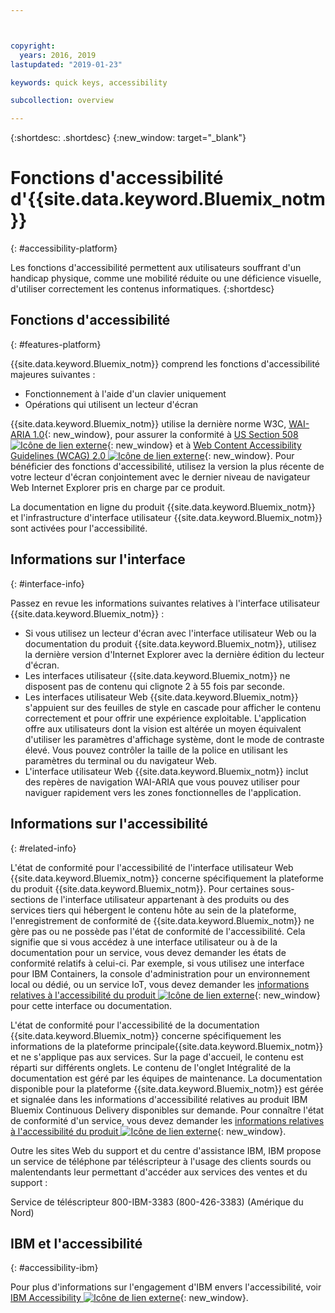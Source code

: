 ```yaml
---



copyright:
  years: 2016, 2019
lastupdated: "2019-01-23"

keywords: quick keys, accessibility

subcollection: overview

---
```


{:shortdesc: .shortdesc}
{:new_window: target="_blank"}

# Fonctions d'accessibilité d'{{site.data.keyword.Bluemix_notm}}
{: #accessibility-platform}

Les fonctions d'accessibilité permettent aux utilisateurs souffrant d'un handicap physique, comme une mobilité réduite ou une déficience visuelle, d'utiliser correctement les contenus informatiques.
{:shortdesc}

## Fonctions d'accessibilité
{: #features-platform}

{{site.data.keyword.Bluemix_notm}} comprend les fonctions d'accessibilité majeures suivantes :

* Fonctionnement à l'aide d'un clavier uniquement
* Opérations qui utilisent un lecteur d'écran

{{site.data.keyword.Bluemix_notm}} utilise la dernière norme W3C, [WAI-ARIA 1.0](http://www.w3.org/TR/wai-aria/){: new_window}, pour assurer la conformité à [US Section 508 ![Icône de lien externe](../../icons/launch-glyph.svg "Icône de lien externe")](https://www.access-board.gov/guidelines-and-standards/communications-and-it/about-the-section-508-standards/section-508-standards){: new_window} et à [Web Content Accessibility Guidelines (WCAG) 2.0 ![Icône de lien externe](../../icons/launch-glyph.svg "Icône de lien externe")](http://www.w3.org/TR/WCAG20/){: new_window}. Pour bénéficier des fonctions d'accessibilité, utilisez la version la plus récente de votre lecteur d'écran conjointement avec le dernier niveau de navigateur Web Internet Explorer pris en charge par ce produit.

La documentation en ligne du produit {{site.data.keyword.Bluemix_notm}} et l'infrastructure d'interface utilisateur {{site.data.keyword.Bluemix_notm}} sont activées pour l'accessibilité. 


## Informations sur l'interface
{: #interface-info}
 
Passez en revue les informations suivantes relatives à l'interface utilisateur {{site.data.keyword.Bluemix_notm}} :

* Si vous utilisez un lecteur d'écran avec l'interface utilisateur Web ou la documentation du produit {{site.data.keyword.Bluemix_notm}}, utilisez la dernière version d'Internet Explorer avec la dernière édition du lecteur d'écran. 
* Les interfaces utilisateur {{site.data.keyword.Bluemix_notm}} ne disposent pas de contenu qui clignote 2 à 55 fois par seconde.
* Les interfaces utilisateur Web {{site.data.keyword.Bluemix_notm}} s'appuient sur des feuilles de style en cascade pour afficher le contenu correctement et pour offrir une expérience exploitable. L'application offre aux utilisateurs dont la vision est altérée un moyen équivalent d'utiliser les paramètres d'affichage système, dont le mode de contraste élevé. Vous pouvez contrôler la taille de la police en utilisant les paramètres du terminal ou du navigateur Web.
* L'interface utilisateur Web {{site.data.keyword.Bluemix_notm}} inclut des repères de navigation WAI-ARIA que vous pouvez utiliser pour naviguer rapidement vers les zones fonctionnelles de l'application.


## Informations sur l'accessibilité
{: #related-info}

L'état de conformité pour l'accessibilité de l'interface utilisateur Web {{site.data.keyword.Bluemix_notm}} concerne spécifiquement la plateforme du produit {{site.data.keyword.Bluemix_notm}}. Pour certaines sous-sections de l'interface utilisateur appartenant à des produits ou des services tiers qui hébergent le contenu hôte au sein de la plateforme, l'enregistrement de conformité de {{site.data.keyword.Bluemix_notm}} ne gère pas ou ne possède pas l'état de conformité de l'accessibilité. Cela signifie que si vous accédez à une interface utilisateur ou à de la documentation pour un service, vous devez demander les états de conformité relatifs à celui-ci. Par exemple, si vous utilisez une interface pour IBM Containers, la console d'administration pour un environnement local ou dédié,
ou un service IoT, vous devez demander les [informations
relatives à l'accessibilité du produit ![Icône de lien externe](../../icons/launch-glyph.svg "Icône de lien externe")](https://able.ibm.com/request/){: new_window} pour cette interface ou documentation.

L'état de conformité pour l'accessibilité de la documentation {{site.data.keyword.Bluemix_notm}} concerne spécifiquement les informations de la plateforme principale{{site.data.keyword.Bluemix_notm}} et ne s'applique pas aux services. Sur la page d'accueil, le contenu est réparti sur différents onglets. Le contenu de l'onglet Intégralité de la documentation est géré par les équipes de maintenance. La documentation disponible pour la plateforme {{site.data.keyword.Bluemix_notm}} est gérée et signalée dans les informations d'accessibilité relatives au produit IBM Bluemix Continuous Delivery disponibles sur demande. Pour
connaître l'état de conformité d'un service, vous devez demander les [informations
relatives à l'accessibilité du produit ![Icône de lien externe](../../icons/launch-glyph.svg "Icône de lien externe")](https://able.ibm.com/request/){: new_window}.

Outre les sites Web du support et du centre d'assistance IBM, IBM propose un service de téléphone par téléscripteur à l'usage des clients sourds ou malentendants leur permettant d'accéder aux services des ventes et du support :

Service de téléscripteur
800-IBM-3383 (800-426-3383)
(Amérique du Nord)

## IBM et l'accessibilité
{: #accessibility-ibm}

Pour plus d'informations sur l'engagement d'IBM envers l'accessibilité, voir [IBM Accessibility ![Icône de lien externe](../../icons/launch-glyph.svg "Icône de lien externe")](http://www.ibm.com/able){: new_window}.
